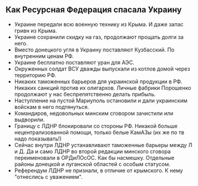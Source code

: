 ## Как Ресурсная Федерация спасала Украину

- Украине передали всю военную технику из Крыма. И даже запас гривн из Крыма.
- Украине сохранили скидку на газ, продолжают прощать долги за него.
- Вместо донецкого угля в Украину поставляют Кузбасский. По внутренним ценам РФ.
- Украине бесплатно поставляют уран для АЭС.
- Окруженных солдат ВСУ дважды выпускали из котлов домой через территорию РФ.
- Никаких таможенных барьеров для украинской продукции в РФ. Никаких санкций против их олигархов. Личные фабрики Порошенко продолжают у нас беспрепятственно делать прибыль.
- Наступление на пустой Мариуполь остановили и дали украинским войскам в него подтянуться.
- Командиров, недовольных минским сговором зачистили или выдворили.
- Границу с ЛДНР блокировали со стороны РФ. Никакой больше нецентрализованной помощи, только белые КамАЗы (их же по тв надо показывать!)
- Сейчас внутри ЛДНР устанавливают таможенные барьеры между Л и Д. Да и само ЛДНР во второй редакции минского сговора переименовали в ОРДиЛОсОС. Как бы насмешку. Отдельные районы донецкой и луганской областей с особым статусом.
- Референдум ЛДНР не признали, в отличие от крымского. К нему "отнеслись с уважением".
